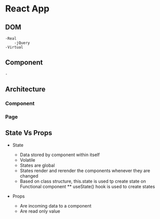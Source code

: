 # React App
## DOM
    -Real
        -jQuery
    -Virtual
## Component
    -


## Architecture

### Component
### Page

## State Vs Props
- State 
    * Data stored by component within itself
    * Volatile
    * States are global
    * States render and rerender the components whenever they are changed
    * Based on class structure,
        this.state is used tp create state on Functional component
    ** useState() hook is used to create states

- Props
    * Are incoming data to a component
    * Are read only value
